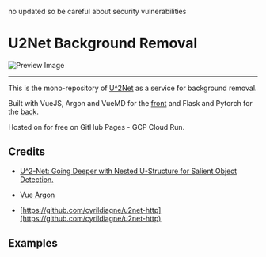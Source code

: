 no updated so be careful about security vulnerabilities

# U2Net Background Removal

![Preview Image](https://github.com/aquadzn/background-removal/blob/master/front/public/img/theme/preview.png?raw=true)

---

This is the mono-repository of [U^2Net](https://github.com/NathanUA/U-2-Net) as a service for background removal.

Built with VueJS, Argon and VueMD for the [front](front/) and Flask and Pytorch for the [back](back/).

Hosted on for free on GitHub Pages - GCP Cloud Run.


## Credits

* [U^2-Net: Going Deeper with Nested U-Structure for Salient Object Detection.](https://github.com/NathanUA/U-2-Net)

* [Vue Argon](https://github.com/creativetimofficial/vue-argon-design-system)

* [https://github.com/cyrildiagne/u2net-http](https://github.com/cyrildiagne/u2net-http)


## Examples

<!-- **Using small model on CPU (better results with larger model)**

Original | Removed
--- | ---
![emily.jpg](https://i.ibb.co/PzsvZtV/emily.jpg) | ![emily_res.png](https://i.ibb.co/Km2QXwx/emily-res.png)
![saul.png](https://i.ibb.co/Zg4B3WZ/saul.png) | ![saul_res.png](https://i.ibb.co/T1KTHSz/saul-res.png)
![godfather.jpg](https://i.ibb.co/T22gfLY/godfather.jpg) | ![godfather_res.png](https://i.ibb.co/Bs2MYpJ/godfather-res.png)
![bike.jpg](https://i.ibb.co/s3v6CCs/bike.jpg) | ![bike_res.png](https://i.ibb.co/bKXPmrZ/bike-res.png) -->
